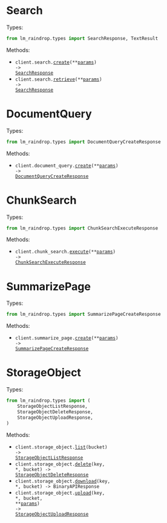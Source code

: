 # Search

Types:

```python
from lm_raindrop.types import SearchResponse, TextResult
```

Methods:

- <code title="post /v1/search">client.search.<a href="./src/lm_raindrop/resources/search.py">create</a>(\*\*<a href="src/lm_raindrop/types/search_create_params.py">params</a>) -> <a href="./src/lm_raindrop/types/search_response.py">SearchResponse</a></code>
- <code title="get /v1/search">client.search.<a href="./src/lm_raindrop/resources/search.py">retrieve</a>(\*\*<a href="src/lm_raindrop/types/search_retrieve_params.py">params</a>) -> <a href="./src/lm_raindrop/types/search_response.py">SearchResponse</a></code>

# DocumentQuery

Types:

```python
from lm_raindrop.types import DocumentQueryCreateResponse
```

Methods:

- <code title="post /v1/document_query">client.document_query.<a href="./src/lm_raindrop/resources/document_query.py">create</a>(\*\*<a href="src/lm_raindrop/types/document_query_create_params.py">params</a>) -> <a href="./src/lm_raindrop/types/document_query_create_response.py">DocumentQueryCreateResponse</a></code>

# ChunkSearch

Types:

```python
from lm_raindrop.types import ChunkSearchExecuteResponse
```

Methods:

- <code title="post /v1/chunk_search">client.chunk_search.<a href="./src/lm_raindrop/resources/chunk_search.py">execute</a>(\*\*<a href="src/lm_raindrop/types/chunk_search_execute_params.py">params</a>) -> <a href="./src/lm_raindrop/types/chunk_search_execute_response.py">ChunkSearchExecuteResponse</a></code>

# SummarizePage

Types:

```python
from lm_raindrop.types import SummarizePageCreateResponse
```

Methods:

- <code title="post /v1/summarize_page">client.summarize_page.<a href="./src/lm_raindrop/resources/summarize_page.py">create</a>(\*\*<a href="src/lm_raindrop/types/summarize_page_create_params.py">params</a>) -> <a href="./src/lm_raindrop/types/summarize_page_create_response.py">SummarizePageCreateResponse</a></code>

# StorageObject

Types:

```python
from lm_raindrop.types import (
    StorageObjectListResponse,
    StorageObjectDeleteResponse,
    StorageObjectUploadResponse,
)
```

Methods:

- <code title="get /v1/object/{bucket}">client.storage_object.<a href="./src/lm_raindrop/resources/storage_object.py">list</a>(bucket) -> <a href="./src/lm_raindrop/types/storage_object_list_response.py">StorageObjectListResponse</a></code>
- <code title="delete /v1/object/{bucket}/{key}">client.storage_object.<a href="./src/lm_raindrop/resources/storage_object.py">delete</a>(key, \*, bucket) -> <a href="./src/lm_raindrop/types/storage_object_delete_response.py">StorageObjectDeleteResponse</a></code>
- <code title="get /v1/object/{bucket}/{key}">client.storage_object.<a href="./src/lm_raindrop/resources/storage_object.py">download</a>(key, \*, bucket) -> BinaryAPIResponse</code>
- <code title="put /v1/object/{bucket}/{key}">client.storage_object.<a href="./src/lm_raindrop/resources/storage_object.py">upload</a>(key, \*, bucket, \*\*<a href="src/lm_raindrop/types/storage_object_upload_params.py">params</a>) -> <a href="./src/lm_raindrop/types/storage_object_upload_response.py">StorageObjectUploadResponse</a></code>
